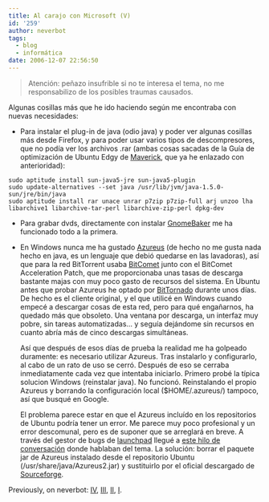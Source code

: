 ```yaml
---
title: Al carajo con Microsoft (V)
id: '259'
author: neverbot
tags:
  - blog
  - informática
date: 2006-12-07 22:56:50
---
```


> Atención: peñazo insufrible si no te interesa el tema, no me responsabilizo de los posibles traumas causados.

Algunas cosillas más que he ido haciendo según me encontraba con nuevas necesidades:

*   Para instalar el plug-in de java (odio java) y poder ver algunas cosillas más desde Firefox, y para poder usar varios tipos de descompresores, que no podía ver los archivos .rar (ambas cosas sacadas de la Guía de optimización de Ubuntu Edgy de [Maverick](http://cmaverick.wordpress.com/), que ya he enlazado con anterioridad):

```    
sudo aptitude install sun-java5-jre sun-java5-plugin
sudo update-alternatives --set java /usr/lib/jvm/java-1.5.0-sun/jre/bin/java 
sudo aptitude install rar unace unrar p7zip p7zip-full arj unzoo lha libarchive1 libarchive-tar-perl libarchive-zip-perl dpkg-dev
```
    
*   Para grabar dvds, directamente con instalar [GnomeBaker](http://en.wikipedia.org/wiki/GnomeBaker) me ha funcionado todo a la primera.
*   En Windows nunca me ha gustado [Azureus](http://azureus.sourceforge.net/) (de hecho no me gusta nada hecho en java, es un lenguaje que debió quedarse en las lavadoras), así que para la red BitTorrent usaba [BitComet](http://www.bitcomet.com/) junto con el BitComet Acceleration Patch, que me proporcionaba unas tasas de descarga bastante majas con muy poco gasto de recursos del sistema. En Ubuntu antes que probar Azureus he optado por [BitTornado](http://www.bittornado.com/) durante unos días. De hecho es el cliente original, y el que utilicé en Windows cuando empecé a descargar cosas de esta red, pero para qué engañarnos, ha quedado más que obsoleto. Una ventana por descarga, un interfaz muy pobre, sin tareas automatizadas... y seguía dejándome sin recursos en cuanto abría más de cinco descargas simultáneas.
    
    Así que después de esos días de prueba la realidad me ha golpeado duramente: es necesario utilizar Azureus. Tras instalarlo y configurarlo, al cabo de un rato de uso se cerró. Después de eso se cerraba inmediatamente cada vez que intentaba iniciarlo. Primero probé la típica solucion Windows (reinstalar java). No funcionó. Reinstalando el propio Azureus y borrando la configuración local ($HOME/.azureus/) tampoco, así que busqué en Google.
    
    El problema parece estar en que el Azureus incluído en los repositorios de Ubuntu podría tener un error. Me parece muy poco profesional y un error descomunal, pero es de suponer que se arreglará en breve. A través del gestor de bugs de [launchpad](https://launchpad.net/) llegué a [este hilo de conversación](https://launchpad.net/distros/ubuntu/+source/azureus/+bug/57875) donde hablaban del tema. La solución: borrar el paquete jar de Azureus instalado desde el repositorio Ubuntu (/usr/share/java/Azureus2.jar) y sustituirlo por el oficial descargado de [Sourceforge](http://prdownloads.sourceforge.net/azureus/Azureus_2.5.0.0_linux.tar.bz2?download).
    

Previously, on neverbot: [IV](https://neverbot.com/al-carajo-con-microsoft-iv/), [III](https://neverbot.com/al-carajo-con-microsoft-iii/), [II](https://neverbot.com/al-carajo-con-microsoft-ii/), [I](https://neverbot.com/al-carajo-con-microsoft-i/).
